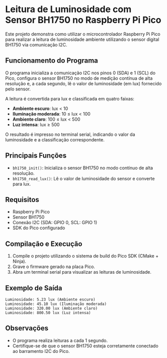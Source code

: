 # Leitura de Luminosidade com Sensor BH1750 no Raspberry Pi Pico

Este projeto demonstra como utilizar o microcontrolador Raspberry Pi Pico para realizar a leitura de luminosidade ambiente utilizando o sensor digital BH1750 via comunicação I2C.

## Funcionamento do Programa

O programa inicializa a comunicação I2C nos pinos 0 (SDA) e 1 (SCL) do Pico, configura o sensor BH1750 no modo de medição contínua de alta resolução e, a cada segundo, lê o valor de luminosidade (em lux) fornecido pelo sensor.

A leitura é convertida para lux e classificada em quatro faixas:
- **Ambiente escuro**: lux < 10
- **Iluminação moderada**: 10 ≤ lux < 100
- **Ambiente claro**: 100 ≤ lux < 500
- **Luz intensa**: lux ≥ 500

O resultado é impresso no terminal serial, indicando o valor da luminosidade e a classificação correspondente.

## Principais Funções
- `bh1750_init()`: Inicializa o sensor BH1750 no modo contínuo de alta resolução.
- `bh1750_read_lux()`: Lê o valor de luminosidade do sensor e converte para lux.

## Requisitos
- Raspberry Pi Pico
- Sensor BH1750
- Conexão I2C (SDA: GPIO 0, SCL: GPIO 1)
- SDK do Pico configurado

## Compilação e Execução
1. Compile o projeto utilizando o sistema de build do Pico SDK (CMake + Ninja).
2. Grave o firmware gerado na placa Pico.
3. Abra um terminal serial para visualizar as leituras de luminosidade.

## Exemplo de Saída
```
Luminosidade: 5.23 lux (Ambiente escuro)
Luminosidade: 45.10 lux (Iluminação moderada)
Luminosidade: 320.00 lux (Ambiente claro)
Luminosidade: 800.50 lux (Luz intensa)
```

## Observações
- O programa realiza leituras a cada 1 segundo.
- Certifique-se de que o sensor BH1750 esteja corretamente conectado ao barramento I2C do Pico.
